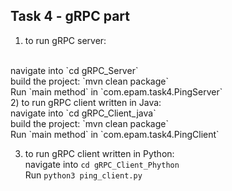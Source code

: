 ## **Task 4 - gRPC part**

1) to run gRPC server:
<br>
navigate into `cd gRPC_Server`
<br>   
build the project: `mvn clean package`
<br>
Run `main method` in `com.epam.task4.PingServer`   
   <br>
2) to run gRPC client written in Java:
   <br>
   navigate into `cd gRPC_Client_java`
   <br>   
   build the project: `mvn clean package`
   <br>
   Run `main method` in `com.epam.task4.PingClient`   
   <br>

3) to run gRPC client written in Python:
   <br>
   navigate into `cd gRPC_Client_Phython`
   <br>
   Run `python3 ping_client.py`
   <br>
    
   
